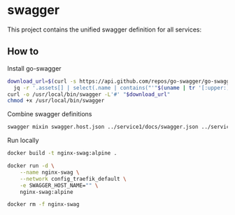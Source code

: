 # swagger

This project contains the unified swagger definition for all services:

## How to

Install go-swagger

```bash
download_url=$(curl -s https://api.github.com/repos/go-swagger/go-swagger/releases/latest | \
  jq -r '.assets[] | select(.name | contains("'"$(uname | tr '[:upper:]' '[:lower:]')"'_amd64")) | .browser_download_url')
curl -o /usr/local/bin/swagger -L'#' "$download_url"
chmod +x /usr/local/bin/swagger
```

Combine swagger definitions

```bash
swagger mixin swagger.host.json ../service1/docs/swagger.json ../service2/docs/swagger.json > swagger.json
```

Run locally 

```bash
docker build -t nginx-swag:alpine .

docker run -d \
    --name nginx-swag \
    --network config_traefik_default \
    -e SWAGGER_HOST_NAME="" \
    nginx-swag:alpine

docker rm -f nginx-swag
```
